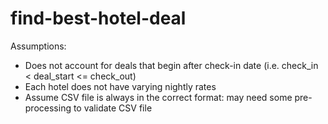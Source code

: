 # find-best-hotel-deal
Assumptions:
- Does not account for deals that begin after check-in date (i.e. check_in < deal_start <= check_out)
- Each hotel does not have varying nightly rates
- Assume CSV file is always in the correct format: may need some pre-processing to validate CSV file